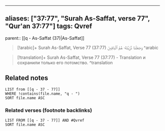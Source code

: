 
---
aliases: ["37:77", "Surah As-Saffat, verse 77", "Qur'an 37:77"]
tags: Qvref
---

parent:: [[q - As-Saffat (37)|As-Saffat]]

> [!arabic]+ Surah As-Saffat, Verse 77 (37:77)
> <span class="quran-arabic">وَجَعَلْنَا ذُرِّيَّتَهُۥ هُمُ ٱلْبَاقِينَ</span>
^arabic

> [!translation]+ Surah As-Saffat, Verse 77 (37:77) - Translation
> и сохранили только его потомство.
^translation



## Related notes
```dataview
LIST from [[q - 37 - 77]]
WHERE !contains(file.name, "q - ")
SORT file.name ASC
```

### Related verses (footnote backlinks)
```dataview
LIST FROM [[q - 37 - 77]] AND #Qvref
SORT file.name ASC
```

